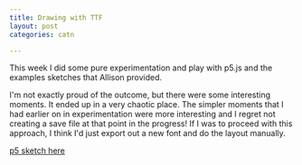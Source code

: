 ```yaml
---
title: Drawing with TTF
layout: post
categories: catn

---
```


This week I did some pure experimentation and play with p5.js and the examples sketches that Allison provided.

I'm not exactly proud of the outcome, but there were some interesting moments.  It ended up in a very chaotic place. The simpler moments that I had earlier on in experimentation were more interesting and I regret not creating a save file at that point in the progress! If I was to proceed with this approach, I think I'd just export out a new font and do the layout manually.

[p5 sketch here](https://editor.p5js.org/sam_hains/sketches/Hyb5K9sAm)
